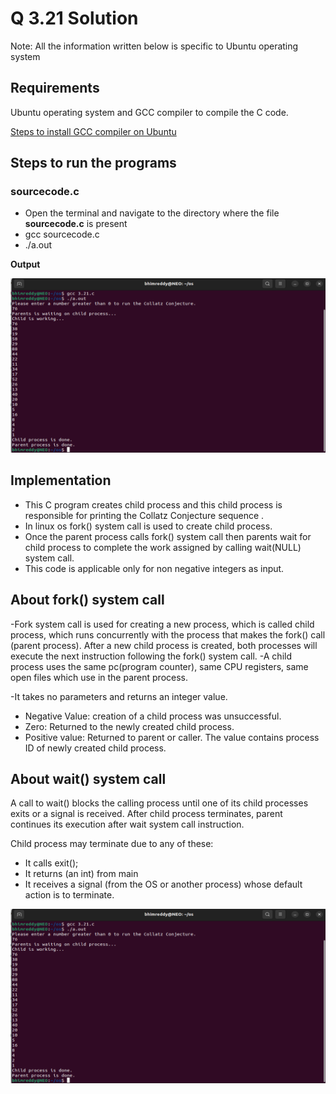 # Q 3.21 Solution

Note: All the information written below is specific to Ubuntu operating system


## Requirements
Ubuntu operating system and GCC compiler to compile the C code.

[Steps to install GCC compiler on Ubuntu](https://linuxize.com/post/how-to-install-gcc-compiler-on-ubuntu-18-04/#installing-gcc-on-ubuntu)

## Steps to run the programs

### sourcecode.c
 - Open the terminal and navigate to the directory where the file **sourcecode.c** is present
-  gcc sourcecode.c
- ./a.out


**Output**

 ![App Screenshot](https://github.com/bhim4078652/CS-252-Minor-Assignment/blob/main/Q-3.21/3.21%20os%20assignment.png)

## Implementation
- This C program creates child process and this child process is responsible for printing the Collatz Conjecture sequence .
- In linux os fork() system call is used to create child process.
- Once the parent process calls fork() system call then parents wait for child process to complete the work assigned by calling wait(NULL) system call.
- This code is applicable only for non negative integers as input.

## About fork() system call
-Fork system call is used for creating a new process, which is called child process, which runs concurrently with the process that makes the fork() call (parent process). After a new child process is created, both processes will execute the next instruction following the fork() system call.
-A child process uses the same pc(program counter), same CPU registers, same open files which use in the parent process.

-It takes no parameters and returns an integer value. 
- Negative Value: creation of a child process was unsuccessful.
- Zero: Returned to the newly created child process.
- Positive value: Returned to parent or caller. The value contains process ID of newly created child process.

## About wait() system call
A call to wait() blocks the calling process until one of its child processes exits or a signal is received. After child process terminates, parent continues its execution after wait system call instruction. 

Child process may terminate due to any of these: 
- It calls exit();
- It returns (an int) from main
- It receives a signal (from the OS or another process) whose default action is to terminate.

![App Screenshot](https://github.com/bhim4078652/CS-252-Minor-Assignment/blob/main/Q-3.21/3.21%20os%20assignment.png)

